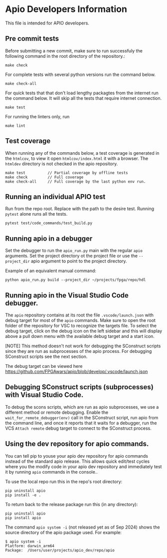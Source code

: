 # Apio Developers Information

This file is intended for APIO developers.

## Pre commit tests
Before submitting a new commit, make sure to run successfuly the following command
in the root directory of the repository.:

```shell
make check
```

For complete tests with several python versions run the command below. 

```shell
make check-all
```

For quick tests that that don't load lengthy packagtes from the internet
run the command below. It will skip all the tests that require internet 
connection.

```shell
make test
```

For running the linters only, run

```shell
make lint
```

## Test coverage

When running any of the commands below, a test coverage is generated in the
``htmlcov``, to view it open ``htmlcov/index.html`` it with a browser. The ``htmldev`` directory is not checked in the apio repository.

```
make test          // Partial coverage by offline tests
make check         // Full coverage
make check-all     // Full coverage by the last python env run.
```



## Running an individual APIO test

Run from the repo root. Replace with the path to the desire test. Running ``pytest`` alone runs all the tests.

```shell
pytest test/code_commands/test_build.py
```


## Running apio in a debugger

Set the debugger to run the ``apio_run.py`` main with the regular ``apio`` arguments. Set the project directory ot the project file or use the ``--project_dir`` apio argument to point to the project directory.

Example of an equivalent manual command:
```
python apio_run.py build --project_dir ~/projects/fpga/repo/hdl
```

## Running apio in the Visual Studio Code debugger.

The ``apio`` repository contains at its root the file ``.vscode/launch.json`` with debug
target for most of the ``apio`` commands. Make sure to open the root folder of the repository for VSC to recognize the targets file. To select the debug target, click on the debug icon on the left sidebar and this will display above a pull down menu with the available debug target and a start icon.

[NOTE] This method doesn't not work for debugging the SConstruct scripts since they are run as subprocesses of the apio process. For debugging SConstruct scripts see the next section.

The debug target can be viewed here https://github.com/FPGAwars/apio/blob/develop/.vscode/launch.json


## Debugging SConstruct scripts (subprocesses) with Visual Studio Code.

To debug the scons scripts, which are run as apio subprocesses, we use a different method or remote debugging. Enable the ``wait_for_remote_debugger(env)`` call in the SConstruct script, run apio from the command line, and once it reports that it waits for a debugger, run the VCS ``Attach remote`` debug target to connect to the SConstruct process.


## Using the dev repository for apio commands.

You can tell pip to youse your apio dev repository for apio commands instead of the standard apio release. This allows quick edit/test cycles where you the modify code in your apio dev repository and  immediately test it by running ``apio`` commands in the console..

To use the local repo run this in the repo's root directory:
```
pip uninstall apio
pip install -e .
```

To return back to the release package run this (in any directory):
```
pip uninstall apio
pip install apio
```
The command ``apio system -i`` (not released yet as of Sep 2024) shows the source directory of the apio package used. For example:

```
$ apio system -i
Platform: darwin_arm64
Package:  /Users/user/projects/apio_dev/repo/apio
```
